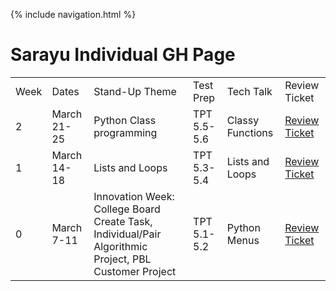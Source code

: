 {% include navigation.html %}
# Sarayu Individual GH Page


<table>
    <tr>
        <td>Week</td>
        <td>Dates</td>
        <td>Stand-Up Theme</td>
        <td>Test Prep </td>
        <td>Tech Talk</td>
        <td>Review Ticket</td>
    </tr> <tr>
        <td>2</td>
        <td>March 21-25</td>
        <td>Python Class programming</td>
        <td>TPT 5.5-5.6</td>
        <td>Classy Functions</td>
        <td><a href="https://github.com/sarayu-pr11/sarayu_individual/issues/3">Review Ticket</a></td>
    </tr>
    <tr>
        <td>1</td>
        <td>March 14-18</td>
        <td>Lists and Loops</td>
        <td>TPT 5.3-5.4 </td>
        <td>Lists and Loops</td>
        <td><a href="https://github.com/sarayu-pr11/sarayu_individual/issues/2">Review Ticket</a></td>
    </tr>
    <tr>
        <td>0</td>
        <td>March 7-11</td>
        <td>Innovation Week: College Board Create Task, Individual/Pair Algorithmic Project, PBL Customer Project</td>
        <td>TPT 5.1-5.2</td>
        <td>Python Menus</td>
        <td><a href="https://github.com/sarayu-pr11/sarayu_individual/issues/1">Review Ticket</a></td>
    </tr>
</table>

